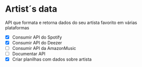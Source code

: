 # Artist´s data

API que formata e retorna dados do seu artista favorito em várias plataformas

- [x] Consumir API do Spotify
- [x] Consumir API do Deezer
- [ ] Consumir API da AmazonMusic
- [ ] Documentar API
- [x] Criar planilhas com dados sobre artista
